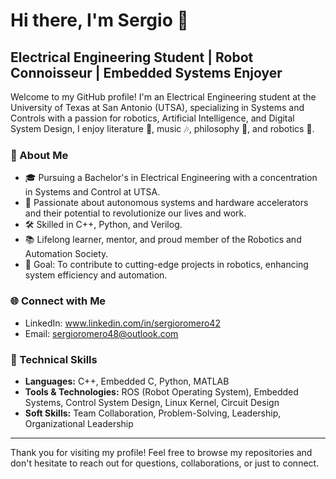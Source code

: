 # Hi there, I'm Sergio 👋

## Electrical Engineering Student | Robot Connoisseur | Embedded Systems Enjoyer

Welcome to my GitHub profile! I'm an Electrical Engineering student at the University of Texas at San Antonio (UTSA), specializing in Systems and Controls with a passion for robotics, Artificial Intelligence, and Digital System Design, I enjoy literature 📖, music 🎶, philosophy 💭, and robotics 🤖.

### 🤖 About Me
- 🎓 Pursuing a Bachelor's in Electrical Engineering with a concentration in Systems and Control at UTSA.
- 🌟 Passionate about autonomous systems and hardware accelerators and their potential to revolutionize our lives and work.
- 🛠️ Skilled in C++, Python, and Verilog.
- 📚 Lifelong learner, mentor, and proud member of the Robotics and Automation Society.
- 🎯 Goal: To contribute to cutting-edge projects in robotics, enhancing system efficiency and automation.

### 🌐 Connect with Me
- LinkedIn: www.linkedin.com/in/sergioromero42
- Email: sergioromero48@outlook.com

### 💼 Technical Skills
- **Languages:** C++, Embedded C, Python, MATLAB
- **Tools & Technologies:** ROS (Robot Operating System), Embedded Systems, Control System Design, Linux Kernel, Circuit Design
- **Soft Skills:** Team Collaboration, Problem-Solving, Leadership, Organizational Leadership

---

Thank you for visiting my profile! Feel free to browse my repositories and don't hesitate to reach out for questions, collaborations, or just to connect.
